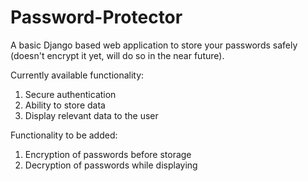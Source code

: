 # Password-Protector

A basic Django based web application to store your passwords safely (doesn't encrypt it yet, will do so in the near future).

Currently available functionality:
1. Secure authentication
2. Ability to store data
3. Display relevant data to the user

Functionality to be added:
1. Encryption of passwords before storage
2. Decryption of passwords while displaying
